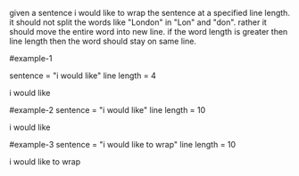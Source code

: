 given a sentence i would like to wrap the sentence at a specified line length. it should not split the words like "London"
in "Lon" and "don". rather it should move the entire word into new line. if the word length is greater then line length then the 
word should stay on same line.

#example-1

sentence = "i would like"
line length = 4

i
would
like

#example-2
sentence = "i would like"
line length = 10

i would
like

#example-3
sentence = "i would like to wrap"
line length = 10

i would
like to
wrap
